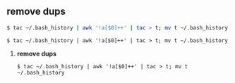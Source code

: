
remove dups
-----------
``` sh
$ tac ~/.bash_history | awk '!a[$0]++' | tac > t; mv t ~/.bash_history
```
`$ tac ~/.bash_history | awk '!a[$0]++' | tac > t; mv t ~/.bash_history`


1. **remove dups**

   `$ tac ~/.bash_history | awk '!a[$0]++' | tac > t; mv t ~/.bash_history`
